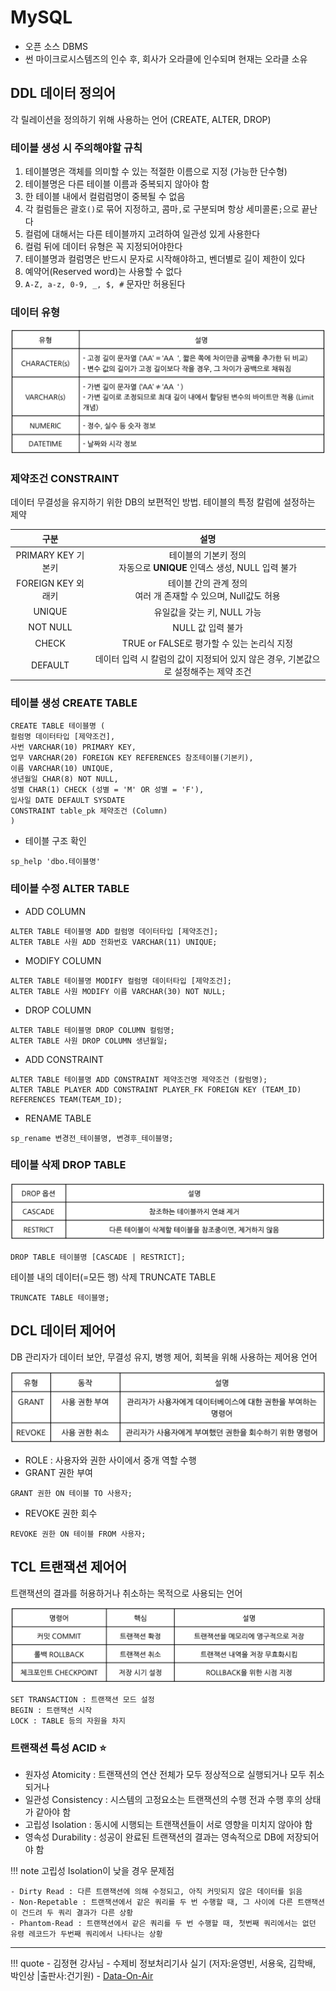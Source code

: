 # MySQL

- 오픈 소스 DBMS
- 썬 마이크로시스템즈의 인수 후, 회사가 오라클에 인수되며 현재는 오라클 소유

## DDL 데이터 정의어
각 릴레이션을 정의하기 위해 사용하는 언어 (CREATE, ALTER, DROP)

### 테이블 생성 시 주의해야할 규칙
1. 테이블명은 객체를 의미할 수 있는 적절한 이름으로 지정 (가능한 단수형)
2. 테이블명은 다른 테이블 이름과 중복되지 않아야 함
3. 한 테이블 내에서 컬럼럼명이 중복될 수 없음
4. 각 컬럼들은 괄호`()`로 묶어 지정하고, 콤마`,`로 구분되며 항상 세미콜론`;`으로 끝난다
5. 컬럼에 대해서는 다른 테이블까지 고려하여 일관성 있게 사용한다
6. 컬럼 뒤에 데이터 유형은 꼭 지정되어야한다
7. 테이블명과 컬럼명은 반드시 문자로 시작해야하고, 벤더별로 길이 제한이 있다
8. 예약어(Reserved word)는 사용할 수 없다
9. `A-Z, a-z, 0-9, _, $, #` 문자만 허용된다

### 데이터 유형
![DDL-1](../images/sql_ddl.png)

### 제약조건 CONSTRAINT
데이터 무결성을 유지하기 위한 DB의 보편적인 방법. 테이블의 특정 칼럼에 설정하는 제약

|        구분       |       설명      | 
| :--------------: | :------------: |
| PRIMARY KEY 기본키 | 테이블의 기본키 정의<br>자동으로 **UNIQUE** 인덱스 생성, NULL 입력 불가|
| FOREIGN KEY 외래키 | 테이블 간의 관계 정의<br>여러 개 존재할 수 있으며, Null값도 허용|
| UNIQUE | 유일값을 갖는 키, NULL 가능|
| NOT NULL | NULL 값 입력 불가
| CHECK | TRUE or FALSE로 평가할 수 있는 논리식 지정
| DEFAULT | 데이터 입력 시 칼럼의 값이 지정되어 있지 않은 경우, 기본값으로 설정해주는 제약 조건

### 테이블 생성 CREATE TABLE

``` mysql
CREATE TABLE 테이블명 (
컬럼명 데이터타입 [제약조건],
사번 VARCHAR(10) PRIMARY KEY,
업무 VARCHAR(20) FOREIGN KEY REFERENCES 참조테이블(기본키), 
이름 VARCHAR(10) UNIQUE,
생년월일 CHAR(8) NOT NULL,
성별 CHAR(1) CHECK (성별 = 'M' OR 성별 = 'F'),
입사일 DATE DEFAULT SYSDATE
CONSTRAINT table_pk 제약조건 (Column)
)
```

- 테이블 구조 확인
``` mysql
sp_help 'dbo.테이블명'
```

### 테이블 수정 ALTER TABLE
- ADD COLUMN
``` mysql
ALTER TABLE 테이블명 ADD 컬럼명 데이터타입 [제약조건]; 
ALTER TABLE 사원 ADD 전화번호 VARCHAR(11) UNIQUE;
```
- MODIFY COLUMN
``` mysql
ALTER TABLE 테이블명 MODIFY 컬럼명 데이터타입 [제약조건];
ALTER TABLE 사원 MODIFY 이름 VARCHAR(30) NOT NULL;
```
- DROP COLUMN
``` mysql
ALTER TABLE 테이블명 DROP COLUMN 컬럼명; 
ALTER TABLE 사원 DROP COLUMN 생년월일;
```
- ADD CONSTRAINT
``` mysql
ALTER TABLE 테이블명 ADD CONSTRAINT 제약조건명 제약조건 (칼럼명);
ALTER TABLE PLAYER ADD CONSTRAINT PLAYER_FK FOREIGN KEY (TEAM_ID) REFERENCES TEAM(TEAM_ID);
```
- RENAME TABLE
``` mysql
sp_rename 변경전_테이블명, 변경후_테이블명;
```

### 테이블 삭제 DROP TABLE
![DDL-2](../images/sql_ddl2.png)

``` mysql
DROP TABLE 테이블명 [CASCADE | RESTRICT]; 
```

테이블 내의 데이터(=모든 행) 삭제 TRUNCATE TABLE
``` mysql
TRUNCATE TABLE 테이블명; 
```

## DCL 데이터 제어어
DB 관리자가 데이터 보안, 무결성 유지, 병행 제어, 회복을 위해 사용하는 제어용 언어

![DCL-1](../images/sql_dcl.png)

- ROLE : 사용자와 권한 사이에서 중개 역할 수행
- GRANT 권한 부여
``` mysql
GRANT 권한 ON 테이블 TO 사용자;
``` 
- REVOKE 권한 회수
``` mysql
REVOKE 권한 ON 테이블 FROM 사용자;
```

## TCL 트랜잭션 제어어
트랜잭션의 결과를 허용하거나 취소하는 목적으로 사용되는 언어

![TCL-1](../images/sql_tcl.png)

``` mysql
SET TRANSACTION : 트랜잭션 모드 설정
BEGIN : 트랜잭션 시작
LOCK : TABLE 등의 자원을 차지
```

### **트랜잭션 특성 ACID** :star:

- 원자성 Atomicity : 트랜잭션의 연산 전체가 모두 정상적으로 실행되거나 모두 취소되거나
- 일관성 Consistency : 시스템의 고정요소는 트랜잭션의 수행 전과 수행 후의 상태가 같아야 함
- 고립성 Isolation : 동시에 시행되는 트랜잭션들이 서로 영향을 미치지 않아야 함
- 영속성 Durability : 성공이 완료된 트랜잭션의 결과는 영속적으로 DB에 저장되어야 함

!!! note
    고립성 Isolation이 낮을 경우 문제점

    - Dirty Read : 다른 트랜잭션에 의해 수정되고, 아직 커밋되지 않은 데이터를 읽음
    - Non-Repetable : 트랜잭션에서 같은 쿼리를 두 번 수행할 때, 그 사이에 다른 트랜잭션이 건드려 두 쿼리 결과가 다른 상황
    - Phantom-Read : 트랜잭션에서 같은 쿼리를 두 번 수행할 때, 첫번째 쿼리에서는 없던 유령 레코드가 두번째 쿼리에서 나타나는 상황

---
!!! quote
    - 김정현 강사님
    - 수제비 정보처리기사 실기 (저자:윤영빈, 서용욱, 김학배, 박인상 |출판사:건기원)
    - [Data-On-Air](https://www.google.com/url?sa=t&rct=j&q=&esrc=s&source=web&cd=&ved=2ahUKEwj6wqqAqaGBAxWZcvUHHUDBAOwQFnoECAYQAQ&url=https%3A%2F%2Fdataonair.or.kr%2F&usg=AOvVaw2_msrIWeT-T38KloheDWme&opi=89978449)